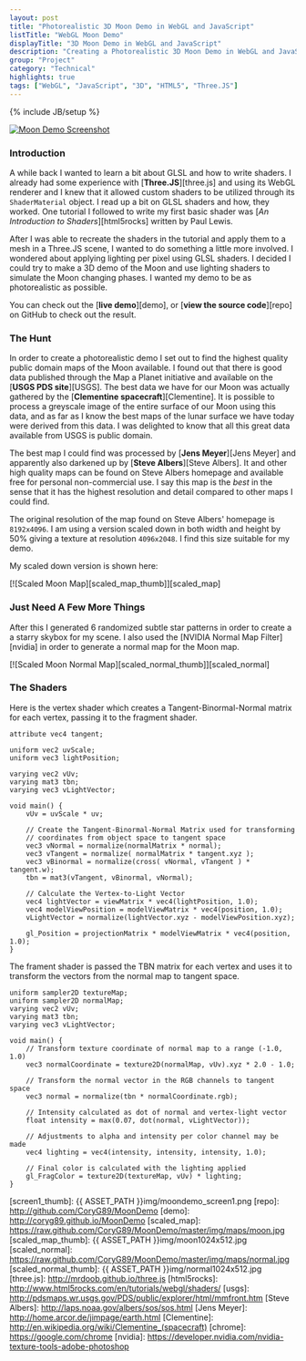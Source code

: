 ```yaml
---
layout: post
title: "Photorealistic 3D Moon Demo in WebGL and JavaScript"
listTitle: "WebGL Moon Demo"
displayTitle: "3D Moon Demo in WebGL and JavaScript"
description: "Creating a Photorealistic 3D Moon Demo in WebGL and JavaScript using Three.JS and GLSL shaders."
group: "Project"
category: "Technical"
highlights: true
tags: ["WebGL", "JavaScript", "3D", "HTML5", "Three.JS"]
---
```

{% include JB/setup %}

[![Moon Demo Screenshot][screen1]][screen1]

### Introduction

A while back I wanted to learn a bit about GLSL and how to write shaders. I
already had some experience with [**Three.JS**][three.js] and using its WebGL
renderer and I knew that it allowed custom shaders to be utilized through its
`ShaderMaterial` object. I read up a bit on GLSL shaders and how,
they worked. One tutorial I followed to write my first basic shader was 
[_An Introduction to Shaders_][html5rocks] written by Paul Lewis.

After I was able to recreate the shaders in the tutorial and apply them to a
mesh in a Three.JS scene, I wanted to do something a little more involved. I
wondered about applying lighting per pixel using GLSL shaders. I decided I could
try to make a 3D demo of the Moon and use lighting shaders to simulate the Moon
changing phases. I wanted my demo to be as photorealistic as possible.

You can check out the [**live demo**][demo], or 
[**view the source code**][repo] on GitHub to check out the result.

### The Hunt

In order to create a photorealistic demo I set out to find the highest quality
public domain maps of the Moon available. I found out that there is good data
published through the Map a Planet initiative and available on the
[**USGS PDS site**][USGS]. The best data we have for our Moon was actually
gathered by the [**Clementine spacecraft**][Clementine]. It is possible to
process a greyscale image of the entire surface of our Moon using this data,
and as far as I know the best maps of the lunar surface we have today were
derived from this data. I was delighted to know that all this great data
available from USGS is public domain.

The best map I could find was processed by [**Jens Meyer**][Jens Meyer] and
apparently also darkened up by [**Steve Albers**][Steve Albers]. It and other
high quality maps can be found on Steve Albers homepage and available free for
personal non-commercial use. I say this map is the _best_ in the sense that it
has the highest resolution and detail compared to other maps I could find.

The original resolution of the map found on Steve Albers' homepage is
`8192x4096`. I am using a version scaled down in both width and height by
50% giving a texture at resolution `4096x2048`. I find this size suitable for
my demo.

My scaled down version is shown here:

[![Scaled Moon Map][scaled_map_thumb]][scaled_map]

### Just Need A Few More Things

After this I generated 6 randomized subtle star patterns in order to create a
a starry skybox for my scene. I also used the [NVIDIA Normal Map Filter][nvidia]
in order to generate a normal map for the Moon map.

[![Scaled Moon Normal Map][scaled_normal_thumb]][scaled_normal]

### The Shaders

Here is the vertex shader which creates a Tangent-Binormal-Normal matrix for
each vertex, passing it to the fragment shader.

```
attribute vec4 tangent;
        
uniform vec2 uvScale;
uniform vec3 lightPosition;

varying vec2 vUv;
varying mat3 tbn;
varying vec3 vLightVector;

void main() {
    vUv = uvScale * uv;
            
    // Create the Tangent-Binormal-Normal Matrix used for transforming
    // coordinates from object space to tangent space
    vec3 vNormal = normalize(normalMatrix * normal);
    vec3 vTangent = normalize( normalMatrix * tangent.xyz );
    vec3 vBinormal = normalize(cross( vNormal, vTangent ) * tangent.w);
    tbn = mat3(vTangent, vBinormal, vNormal);
        
    // Calculate the Vertex-to-Light Vector 
    vec4 lightVector = viewMatrix * vec4(lightPosition, 1.0);
    vec4 modelViewPosition = modelViewMatrix * vec4(position, 1.0);
    vLightVector = normalize(lightVector.xyz - modelViewPosition.xyz);
    
    gl_Position = projectionMatrix * modelViewMatrix * vec4(position, 1.0);
}
```
The frament shader is passed the TBN matrix for each vertex and uses it to
transform the vectors from the normal map to tangent space.

```
uniform sampler2D textureMap;
uniform sampler2D normalMap;
varying vec2 vUv;
varying mat3 tbn;
varying vec3 vLightVector;

void main() {
	// Transform texture coordinate of normal map to a range (-1.0, 1.0)
	vec3 normalCoordinate = texture2D(normalMap, vUv).xyz * 2.0 - 1.0;

	// Transform the normal vector in the RGB channels to tangent space
	vec3 normal = normalize(tbn * normalCoordinate.rgb);

	// Intensity calculated as dot of normal and vertex-light vector
	float intensity = max(0.07, dot(normal, vLightVector));

	// Adjustments to alpha and intensity per color channel may be made
	vec4 lighting = vec4(intensity, intensity, intensity, 1.0);

	// Final color is calculated with the lighting applied
	gl_FragColor = texture2D(textureMap, vUv) * lighting;
}
```

[screen1]: https://raw.github.com/CoryG89/MoonDemo/master/img/screens/screen1.png
[screen1_thumb]: {{ ASSET_PATH }}img/moondemo_screen1.png
[repo]: http://github.com/CoryG89/MoonDemo
[demo]: http://coryg89.github.io/MoonDemo
[scaled_map]: https://raw.github.com/CoryG89/MoonDemo/master/img/maps/moon.jpg
[scaled_map_thumb]: {{ ASSET_PATH }}img/moon1024x512.jpg
[scaled_normal]: https://raw.github.com/CoryG89/MoonDemo/master/img/maps/normal.jpg
[scaled_normal_thumb]: {{ ASSET_PATH }}img/normal1024x512.jpg
[three.js]: http://mrdoob.github.io/three.js
[html5rocks]: http://www.html5rocks.com/en/tutorials/webgl/shaders/
[usgs]: http://pdsmaps.wr.usgs.gov/PDS/public/explorer/html/mmfront.htm
[Steve Albers]: http://laps.noaa.gov/albers/sos/sos.html
[Jens Meyer]: http://home.arcor.de/jimpage/earth.html
[Clementine]: http://en.wikipedia.org/wiki/Clementine_(spacecraft)
[chrome]: https://google.com/chrome
[nvidia]: https://developer.nvidia.com/nvidia-texture-tools-adobe-photoshop